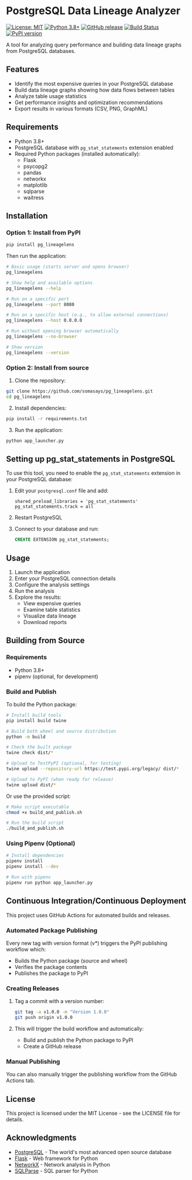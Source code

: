 # PostgreSQL Data Lineage Analyzer

[![License: MIT](https://img.shields.io/badge/License-MIT-yellow.svg)](https://opensource.org/licenses/MIT)
[![Python 3.8+](https://img.shields.io/badge/python-3.8+-blue.svg)](https://www.python.org/downloads/)
[![GitHub release](https://img.shields.io/github/v/release/somasays/pg_lineagelens)](https://github.com/somasays/pg_lineagelens/releases)
[![Build Status](https://img.shields.io/github/actions/workflow/status/somasays/pg_lineagelens/build.yml?branch=main)](https://github.com/somasays/pg_lineagelens/actions)
[![PyPI version](https://img.shields.io/pypi/v/pg-lineagelens)](https://pypi.org/project/pg-lineagelens/)

A tool for analyzing query performance and building data lineage graphs from PostgreSQL databases.

## Features

- Identify the most expensive queries in your PostgreSQL database
- Build data lineage graphs showing how data flows between tables
- Analyze table usage statistics
- Get performance insights and optimization recommendations
- Export results in various formats (CSV, PNG, GraphML)

## Requirements

- Python 3.8+
- PostgreSQL database with `pg_stat_statements` extension enabled
- Required Python packages (installed automatically):
  - Flask
  - psycopg2
  - pandas
  - networkx
  - matplotlib
  - sqlparse
  - waitress

## Installation

### Option 1: Install from PyPI

```bash
pip install pg_lineagelens
```

Then run the application:

```bash
# Basic usage (starts server and opens browser)
pg_lineagelens

# Show help and available options
pg_lineagelens --help

# Run on a specific port
pg_lineagelens --port 8080

# Run on a specific host (e.g., to allow external connections)
pg_lineagelens --host 0.0.0.0

# Run without opening browser automatically
pg_lineagelens --no-browser

# Show version
pg_lineagelens --version
```

### Option 2: Install from source

1. Clone the repository:

```bash
git clone https://github.com/somasays/pg_lineagelens.git
cd pg_lineagelens
```

2. Install dependencies:

```bash
pip install -r requirements.txt
```

3. Run the application:

```bash
python app_launcher.py
```

## Setting up pg_stat_statements in PostgreSQL

To use this tool, you need to enable the `pg_stat_statements` extension in your PostgreSQL database:

1. Edit your `postgresql.conf` file and add:
   ```
   shared_preload_libraries = 'pg_stat_statements'
   pg_stat_statements.track = all
   ```

2. Restart PostgreSQL

3. Connect to your database and run:
   ```sql
   CREATE EXTENSION pg_stat_statements;
   ```

## Usage

1. Launch the application
2. Enter your PostgreSQL connection details
3. Configure the analysis settings
4. Run the analysis
5. Explore the results:
   - View expensive queries
   - Examine table statistics
   - Visualize data lineage
   - Download reports

## Building from Source

### Requirements

- Python 3.8+
- pipenv (optional, for development)

### Build and Publish

To build the Python package:

```bash
# Install build tools
pip install build twine

# Build both wheel and source distribution
python -m build

# Check the built package
twine check dist/*

# Upload to TestPyPI (optional, for testing)
twine upload --repository-url https://test.pypi.org/legacy/ dist/*

# Upload to PyPI (when ready for release)
twine upload dist/*
```

Or use the provided script:

```bash
# Make script executable
chmod +x build_and_publish.sh

# Run the build script
./build_and_publish.sh
```

### Using Pipenv (Optional)

```bash
# Install dependencies
pipenv install
pipenv install --dev

# Run with pipenv
pipenv run python app_launcher.py
```

## Continuous Integration/Continuous Deployment

This project uses GitHub Actions for automated builds and releases.

### Automated Package Publishing

Every new tag with version format (v*) triggers the PyPI publishing workflow which:
- Builds the Python package (source and wheel)
- Verifies the package contents
- Publishes the package to PyPI

### Creating Releases

1. Tag a commit with a version number:
   ```bash
   git tag -a v1.0.0 -m "Version 1.0.0"
   git push origin v1.0.0
   ```

2. This will trigger the build workflow and automatically:
   - Build and publish the Python package to PyPI
   - Create a GitHub release

### Manual Publishing

You can also manually trigger the publishing workflow from the GitHub Actions tab.

## License

This project is licensed under the MIT License - see the LICENSE file for details.

## Acknowledgments

- [PostgreSQL](https://www.postgresql.org/) - The world's most advanced open source database
- [Flask](https://flask.palletsprojects.com/) - Web framework for Python
- [NetworkX](https://networkx.org/) - Network analysis in Python
- [SQLParse](https://github.com/andialbrecht/sqlparse) - SQL parser for Python